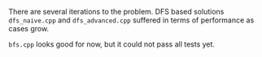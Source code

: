 There are several iterations to the problem. DFS based solutions `dfs_naive.cpp` and `dfs_advanced.cpp` suffered in terms of performance as cases grow.

`bfs.cpp` looks good for now, but it could not pass all tests yet.